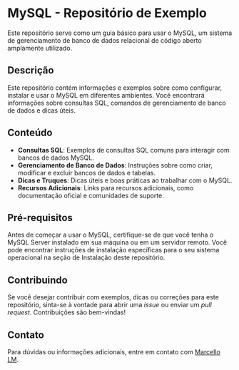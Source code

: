 # MySQL - Repositório de Exemplo

Este repositório serve como um guia básico para usar o MySQL, um sistema de gerenciamento de banco de dados relacional de código aberto amplamente utilizado.

## Descrição

Este repositório contém informações e exemplos sobre como configurar, instalar e usar o MySQL em diferentes ambientes. Você encontrará informações sobre consultas SQL, comandos de gerenciamento de banco de dados e dicas úteis.

## Conteúdo

- **Consultas SQL**: Exemplos de consultas SQL comuns para interagir com bancos de dados MySQL.
- **Gerenciamento de Banco de Dados**: Instruções sobre como criar, modificar e excluir bancos de dados e tabelas.
- **Dicas e Truques**: Dicas úteis e boas práticas ao trabalhar com o MySQL.
- **Recursos Adicionais**: Links para recursos adicionais, como documentação oficial e comunidades de suporte.

## Pré-requisitos

Antes de começar a usar o MySQL, certifique-se de que você tenha o MySQL Server instalado em sua máquina ou em um servidor remoto. Você pode encontrar instruções de instalação específicas para o seu sistema operacional na seção de Instalação deste repositório.

## Contribuindo

Se você desejar contribuir com exemplos, dicas ou correções para este repositório, sinta-se à vontade para abrir uma _issue_ ou enviar um _pull request_. Contribuições são bem-vindas!

## Contato

Para dúvidas ou informações adicionais, entre em contato com [Marcello LM](https://github.com/MarcelloLM).

